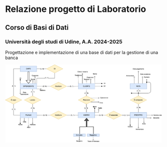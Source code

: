 # Relazione progetto di Laboratorio 
## Corso di Basi di Dati

### Università degli studi di Udine, A.A. 2024-2025

Progettazione e implementazione di una base di dati per la gestione di una banca


![image](/Typst/media/ER_banca_final.png)
